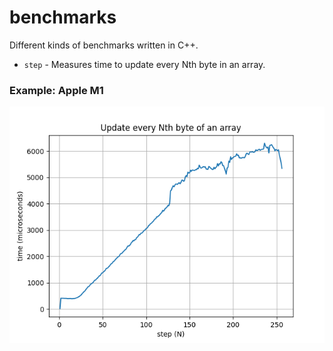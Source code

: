 # benchmarks
Different kinds of benchmarks written in C++.

 * `step` - Measures time to update every Nth byte in an array.

### Example: Apple M1

![Update every Nth byte of an array](examples/apple_m1/step.png)